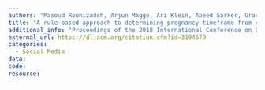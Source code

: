 ```yaml
---
authors: "Masoud Rouhizadeh, Arjun Magge, Ari Klein, Abeed Sarker, Graciela Gonzalez"
title: "A rule-based approach to determining pregnancy timeframe from contextual social media postings"
additional_info: "Proceedings of the 2018 International Conference on Digital Health.2018"
external_url: https://dl.acm.org/citation.cfm?id=3194679
categories:
  - Social Media 
data: 
code:
resource:
---
```

